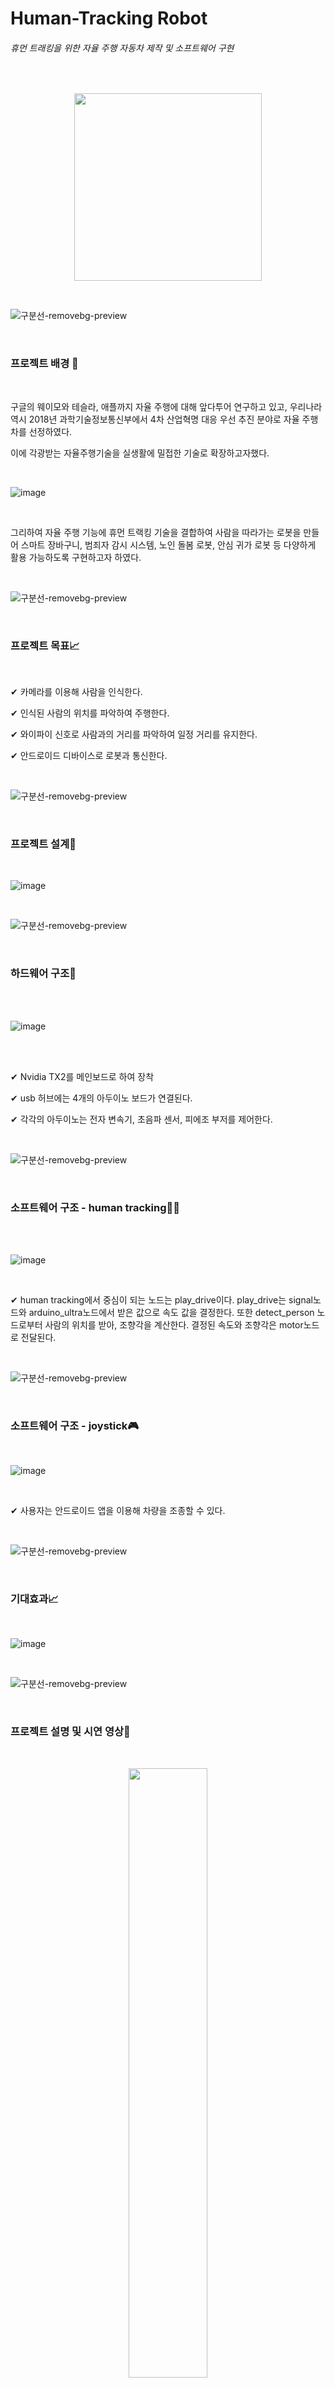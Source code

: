 <h1>Human-Tracking Robot</h2>

###### 휴먼 트래킹을 위한 자율 주행 자동차 제작 및 소프트웨어 구현 ######

<br/>




<p align="center"><img src="https://user-images.githubusercontent.com/48851895/122412858-e2c27f80-cfc0-11eb-918c-3d76da6aaa9f.png" width="300" height="300"></p>


<br />


![구분선-removebg-preview](https://user-images.githubusercontent.com/67852426/122451898-9ccae300-cfe3-11eb-8260-44d2000d7f9c.png)



<br/>

### 프로젝트 배경 🎈 ###

<br />


구글의 웨이모와 테슬라, 애플까지 자율 주행에 대해 앞다투어 연구하고 있고, 우리나라 역시 2018년 과학기술정보통신부에서 4차 산업혁명 대응 우선 추진 분야로 자율 주행차를 선정하였다.

이에 각광받는 자율주행기술을 실생활에 밀접한 기술로 확장하고자했다.

<br/>

![image](https://user-images.githubusercontent.com/48851895/122413504-63817b80-cfc1-11eb-92b7-bce9c1036e66.png)

<br/>


그리하여 자율 주행 기능에 휴먼 트랙킹 기술을 결합하여 사람을 따라가는 로봇을 만들어 스마트 장바구니, 범죄자 감시 시스템, 노인 돌봄 로봇, 안심 귀가 로봇 등 다양하게 활용 가능하도록 구현하고자 하였다.

<br/>


![구분선-removebg-preview](https://user-images.githubusercontent.com/67852426/122451898-9ccae300-cfe3-11eb-8260-44d2000d7f9c.png)

<br/>

### 프로젝트 목표📈 ###

<br/>

✔ 카메라를 이용해 사람을 인식한다.

✔ 인식된 사람의 위치를 파악하여 주행한다.

✔ 와이파이 신호로 사람과의 거리를 파악하여 일정 거리를 유지한다.

✔ 안드로이드 디바이스로 로봇과 통신한다.

<br/>


![구분선-removebg-preview](https://user-images.githubusercontent.com/67852426/122451898-9ccae300-cfe3-11eb-8260-44d2000d7f9c.png)

<br/>

### 프로젝트 설계🌵 ###


<br/>

![image](https://user-images.githubusercontent.com/48851895/122413562-6f6d3d80-cfc1-11eb-87d9-14f657c7ed72.png)

<br/>

![구분선-removebg-preview](https://user-images.githubusercontent.com/67852426/122451898-9ccae300-cfe3-11eb-8260-44d2000d7f9c.png)

<br/>

### 하드웨어 구조🚗 ###

<br/>
<br/>

![image](https://user-images.githubusercontent.com/48851895/122439808-ed880f00-cfd6-11eb-947e-e7d19616e507.png)

<br/>
<br/>

✔ Nvidia TX2를 메인보드로 하여 장착

✔  usb 허브에는 4개의 아두이노 보드가 연결된다.

✔  각각의 아두이노는 전자 변속기, 초음파 센서, 피에조 부저를 제어한다.


<br/>

![구분선-removebg-preview](https://user-images.githubusercontent.com/67852426/122451898-9ccae300-cfe3-11eb-8260-44d2000d7f9c.png)

<br/>

### 소프트웨어 구조 - human tracking🏃‍♀️ ###

<br/>
<br/>

![image](https://user-images.githubusercontent.com/48851895/122440262-5a030e00-cfd7-11eb-976e-291bffd1ea3b.png)

<br/>



✔  human tracking에서 중심이 되는 노드는 play_drive이다. play_drive는 signal노드와 arduino_ultra노드에서 받은 값으로 속도 값을 결정한다. 또한 detect_person 노드로부터 사람의 위치를 받아, 조향각을 계산한다.
결정된 속도와 조향각은 motor노드로 전달된다.

<br/>

![구분선-removebg-preview](https://user-images.githubusercontent.com/67852426/122451898-9ccae300-cfe3-11eb-8260-44d2000d7f9c.png)


<br/>

### 소프트웨어 구조 - joystick🎮 ###

<br/>

![image](https://user-images.githubusercontent.com/48851895/122443863-f11d9500-cfda-11eb-8a24-dc4166817215.png)

<br/>

✔ 사용자는 안드로이드 앱을 이용해 차량을 조종할 수 있다.

<br/>



![구분선-removebg-preview](https://user-images.githubusercontent.com/67852426/122451898-9ccae300-cfe3-11eb-8260-44d2000d7f9c.png)

<br/>

### 기대효과📈 ###

<br/>

![image](https://user-images.githubusercontent.com/67852426/122441086-2aa0d100-cfd8-11eb-9208-85af0f767587.png)


<br/>

![구분선-removebg-preview](https://user-images.githubusercontent.com/67852426/122451898-9ccae300-cfe3-11eb-8260-44d2000d7f9c.png)


<br/>

### 프로젝트 설명 및 시연 영상🎉 ###

<br/>

[<p align="center"><img src="https://user-images.githubusercontent.com/67852426/122442708-d0087480-cfd9-11eb-89da-965ae0c7545c.png" width="50%">](https://youtu.be/GPuxQT72S8g)

<br/>

![구분선-removebg-preview](https://user-images.githubusercontent.com/67852426/122451898-9ccae300-cfe3-11eb-8260-44d2000d7f9c.png)
